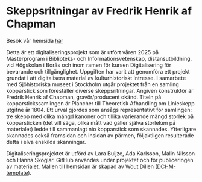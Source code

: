# Skeppsritningar av Fredrik Henrik af Chapman

Besök vår hemsida [här](https://larabuijze.github.io/Digitaliseringsprojekt-Grupp-G/index.html)

Detta är ett digitaliseringsprojekt som är utfört våren 2025 på Masterprogram i
Biblioteks- och Informationsvetenskap, distansutbildning, vid Högskolan i Borås och inom
ramen för kursen Digitalisering för bevarande och tillgänglighet. Uppgiften har varit att
genomföra ett projekt grundat i att digitalisera material av kulturhistoriskt
intresse. I samarbete med Sjöhistoriska museet i Stockholm utgår projektet från en samling
kopparstick som föreställer diverse skeppsritningar. Angiven konstruktör
är Fredrik Henrik af Chapman, gravör/producent okänd. Titeln på kopparstickssamlingen är
Plancher till Theoretisk Afhandling om Linieskepp utgifne år 1804. Ett urval gjordes som ansågs 
representativt för samlingen: tre skepp med olika mängd kanoner och tillika varierande mängd 
storlek på kopparsticken (det vill säga, olika mått vad gäller själva storleken på materialet) 
ledde till sammanlagt nio kopparstick som skannades. Ytterligare skannades också framsidan och 
insidan av pärmen, följaktligen resulterade detta i elva enskilda skanningar.

Digitaliseringsprojektet är utförd av Lara Buijze, Ada Karlsson, Malin Nilsson och Hanna Skoglar. 
GitHub användes under projektet och för publiceringen av materialet. Mallen till hemsidan är skapad
av Wout Dillen ([DCHM-template](https://woutdln.github.io/DCHM-template/)).
